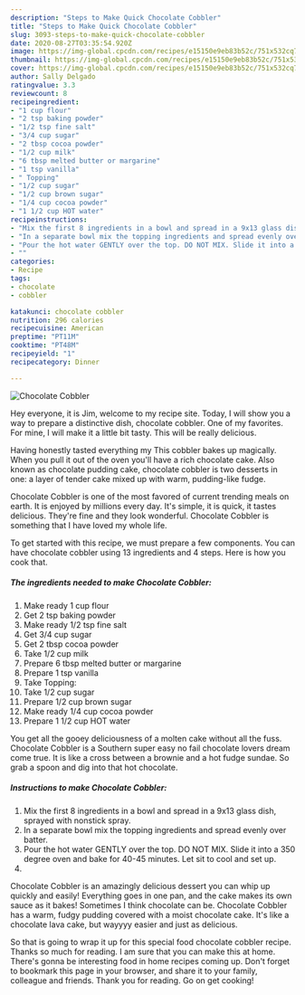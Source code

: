 ```yaml
---
description: "Steps to Make Quick Chocolate Cobbler"
title: "Steps to Make Quick Chocolate Cobbler"
slug: 3093-steps-to-make-quick-chocolate-cobbler
date: 2020-08-27T03:35:54.920Z
image: https://img-global.cpcdn.com/recipes/e15150e9eb83b52c/751x532cq70/chocolate-cobbler-recipe-main-photo.jpg
thumbnail: https://img-global.cpcdn.com/recipes/e15150e9eb83b52c/751x532cq70/chocolate-cobbler-recipe-main-photo.jpg
cover: https://img-global.cpcdn.com/recipes/e15150e9eb83b52c/751x532cq70/chocolate-cobbler-recipe-main-photo.jpg
author: Sally Delgado
ratingvalue: 3.3
reviewcount: 8
recipeingredient:
- "1 cup flour"
- "2 tsp baking powder"
- "1/2 tsp fine salt"
- "3/4 cup sugar"
- "2 tbsp cocoa powder"
- "1/2 cup milk"
- "6 tbsp melted butter or margarine"
- "1 tsp vanilla"
- " Topping"
- "1/2 cup sugar"
- "1/2 cup brown sugar"
- "1/4 cup cocoa powder"
- "1 1/2 cup HOT water"
recipeinstructions:
- "Mix the first 8 ingredients in a bowl and spread in a 9x13 glass dish, sprayed with nonstick spray."
- "In a separate bowl mix the topping ingredients and spread evenly over batter."
- "Pour the hot water GENTLY over the top. DO NOT MIX. Slide it into a 350 degree oven and bake for 40-45 minutes. Let sit to cool and set up."
- ""
categories:
- Recipe
tags:
- chocolate
- cobbler

katakunci: chocolate cobbler 
nutrition: 296 calories
recipecuisine: American
preptime: "PT11M"
cooktime: "PT48M"
recipeyield: "1"
recipecategory: Dinner

---
```



![Chocolate Cobbler](https://img-global.cpcdn.com/recipes/e15150e9eb83b52c/751x532cq70/chocolate-cobbler-recipe-main-photo.jpg)

Hey everyone, it is Jim, welcome to my recipe site. Today, I will show you a way to prepare a distinctive dish, chocolate cobbler. One of my favorites. For mine, I will make it a little bit tasty. This will be really delicious.

Having honestly tasted everything my This cobbler bakes up magically. When you pull it out of the oven you&#39;ll have a rich chocolate cake. Also known as chocolate pudding cake, chocolate cobbler is two desserts in one: a layer of tender cake mixed up with warm, pudding-like fudge.

Chocolate Cobbler is one of the most favored of current trending meals on earth. It is enjoyed by millions every day. It's simple, it is quick, it tastes delicious. They're fine and they look wonderful. Chocolate Cobbler is something that I have loved my whole life.


To get started with this recipe, we must prepare a few components. You can have chocolate cobbler using 13 ingredients and 4 steps. Here is how you cook that.

<!--inarticleads1-->

##### The ingredients needed to make Chocolate Cobbler:

1. Make ready 1 cup flour
1. Get 2 tsp baking powder
1. Make ready 1/2 tsp fine salt
1. Get 3/4 cup sugar
1. Get 2 tbsp cocoa powder
1. Take 1/2 cup milk
1. Prepare 6 tbsp melted butter or margarine
1. Prepare 1 tsp vanilla
1. Take  Topping:
1. Take 1/2 cup sugar
1. Prepare 1/2 cup brown sugar
1. Make ready 1/4 cup cocoa powder
1. Prepare 1 1/2 cup HOT water


You get all the gooey deliciousness of a molten cake without all the fuss. Chocolate Cobbler is a Southern super easy no fail chocolate lovers dream come true. It is like a cross between a brownie and a hot fudge sundae. So grab a spoon and dig into that hot chocolate. 

<!--inarticleads2-->

##### Instructions to make Chocolate Cobbler:

1. Mix the first 8 ingredients in a bowl and spread in a 9x13 glass dish, sprayed with nonstick spray.
1. In a separate bowl mix the topping ingredients and spread evenly over batter.
1. Pour the hot water GENTLY over the top. DO NOT MIX. Slide it into a 350 degree oven and bake for 40-45 minutes. Let sit to cool and set up.
1. 


Chocolate Cobbler is an amazingly delicious dessert you can whip up quickly and easily! Everything goes in one pan, and the cake makes its own sauce as it bakes! Sometimes I think chocolate can be. Chocolate Cobbler has a warm, fudgy pudding covered with a moist chocolate cake. It&#39;s like a chocolate lava cake, but wayyyy easier and just as delicious. 

So that is going to wrap it up for this special food chocolate cobbler recipe. Thanks so much for reading. I am sure that you can make this at home. There's gonna be interesting food in home recipes coming up. Don't forget to bookmark this page in your browser, and share it to your family, colleague and friends. Thank you for reading. Go on get cooking!
